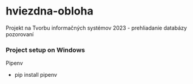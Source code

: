 # hviezdna-obloha
Projekt na Tvorbu informačných systémov 2023 - prehliadanie databázy pozorovaní

### Project setup on Windows
Pipenv
- pip install pipenv
